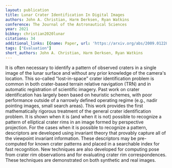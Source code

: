 ```yaml
---
layout: publication
title: Lunar Crater Identification In Digital Images
authors: John A. Christian, Harm Derksen, Ryan Watkins
conference: The Journal of the Astronautical Sciences
year: 2021
bibkey: christian2020lunar
citations: 34
additional_links: [{name: Paper, url: 'https://arxiv.org/abs/2009.01228'}]
tags: ["Evaluation"]
short_authors: John A. Christian, Harm Derksen, Ryan Watkins
---
```

It is often necessary to identify a pattern of observed craters in a single
image of the lunar surface and without any prior knowledge of the camera's
location. This so-called "lost-in-space" crater identification problem is
common in both crater-based terrain relative navigation (TRN) and in automatic
registration of scientific imagery. Past work on crater identification has
largely been based on heuristic schemes, with poor performance outside of a
narrowly defined operating regime (e.g., nadir pointing images, small search
areas). This work provides the first mathematically rigorous treatment of the
general crater identification problem. It is shown when it is (and when it is
not) possible to recognize a pattern of elliptical crater rims in an image
formed by perspective projection. For the cases when it is possible to
recognize a pattern, descriptors are developed using invariant theory that
provably capture all of the viewpoint invariant information. These descriptors
may be pre-computed for known crater patterns and placed in a searchable index
for fast recognition. New techniques are also developed for computing pose from
crater rim observations and for evaluating crater rim correspondences. These
techniques are demonstrated on both synthetic and real images.